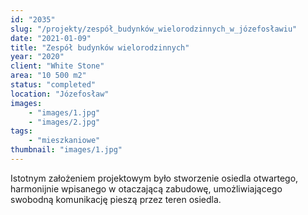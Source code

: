```yaml
---
id: "2035"
slug: "/projekty/zespół_budynków_wielorodzinnych_w_józefosławiu"
date: "2021-01-09"
title: "Zespół budynków wielorodzinnych"
year: "2020"
client: "White Stone"
area: "10 500 m2"
status: "completed"
location: "Józefosław"
images:
    - "images/1.jpg"
    - "images/2.jpg" 
tags:
    - "mieszkaniowe"
thumbnail: "images/1.jpg"
---
```

Istotnym założeniem projektowym było stworzenie osiedla otwartego, harmonijnie wpisanego w otaczającą zabudowę, umożliwiającego swobodną komunikację pieszą przez teren osiedla.
